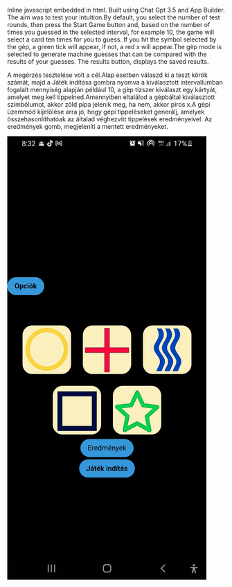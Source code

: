 Inline javascript embedded in html.  Built using Chat Gpt 3.5 and App Builder.
The aim was to test your intuition.By default, you select the number of test rounds, then press the Start Game button and, based on the number of times you guessed in the selected interval, for example 10, the game will select a card ten times for you to guess. If you hit the symbol selected by the gèp, a green tick will appear, if not, a red x will appear.The gèp mode is selected to generate machine guesses that can be compared with the results of your guesses. The results button, displays the saved results.

A megérzés tesztelése volt a cél.Alap esetben válaszd ki a teszt körök számát,  majd a Játék indítása gombra nyomva a kiválasztott intervallumban fogalalt mennyiség alapján például 10, a gèp tízszer kiválaszt egy kártyát, amelyet meg kell tippelned.Amennyiben eltalálod a gèpbáltal kiválasztott szimbólumot, akkor zöld pipa jelenik meg, ha nem, akkor piros x.A gèpi üzemmód kijelölése arra jó, hogy gépi tippeléseket generálj, amelyek összehasonlíthatóak az általad véghezvitt tippelések eredményeivel. Az eredmények gomb, megjeleníti a mentett eredményeket.


![Application started](Screenshot1.jpg)
